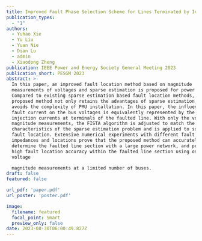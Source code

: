 ```yaml
---
title: Improved Fault Phase Selection Scheme for Lines Terminated by Inverter Based Resources
publication_types:
  - "1"
authors:
  - Yuhao Xie
  - Yu Liu
  - Yuan Nie
  - Dian Lu
  - admin
  - Xiaodong Zheng
publication: IEEE Power and Energy Society General Meeting 2023
publication_short: PESGM 2023
abstract: >-
  In this paper, an improved fault location method based on magnitude
  measurements of voltages and sparse estimation is proposed for power networks.
  Compared to existing sparse estimation based fault location methods, the
  proposed method not only retains the advantages of sparse estimation, but also
  avoids the complexity of PMU installation. In this paper, the influence of
  fault current on the bus voltages is equivalently represented by the bus
  injection currents at terminals of the faulted line. With only the voltage
  magnitude measurements, the FISTA algorithm is adjusted to match the
  characteristics of the sparse estimation problem and is applied to solve for
  fault location. Extensive numerical experiments with different fault types,
  impedances and locations prove that the proposed method can accurately
  determine the faulted line section with a large power network, and presents
  high fault location accuracy within the faulted line section using only
  voltage

  magnitude measurements at a limited number of buses.
draft: false
featured: false

url_pdf: 'paper.pdf'
url_poster: 'poster.pdf'

image:
  filename: featured
  focal_point: Smart
  preview_only: false
date: 2023-08-30T06:00:49.827Z
---
```

